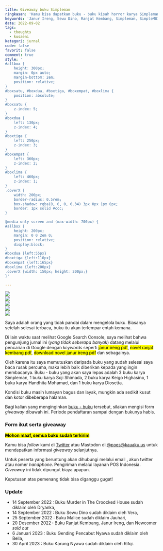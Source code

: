 ```yaml
---
title: Giveaway buku Simpleman
ringkasan: 'Kamu bisa dapatkan buku - buku kisah horror karya Simpleman dengan gratis disini.'
keywords: 'Janur Ireng, Sewu Dino, Ranjat Kembang, Simpleman, SimpleM81378523, Horor, Santet, Trah Pitu, KKN Desa Penari, Kuncoro, Sabdo, Atmojo, pdf, buku, gratis, giveaway'
date: 2022-09-02
tags:
  - thoughts
  - kusaeni
kategori: jurnal
code: false
favorit: false
comment: true
style: '
#allbox {
    height: 300px;
    margin: 0px auto;
    margin-bottom: 2em;
    position: relative;
}
#boxsatu, #boxdua, #boxtiga, #boxempat, #boxlima {
    position: absolute;
}
#boxsatu {
    z-index: 5;
}
#boxdua {
    left: 130px;
    z-index: 4;
}
#boxtiga {
    left: 250px;
    z-index: 3;
}
#boxempat {
    left: 360px;
    z-index: 2;
}
#boxlima {
    left: 460px;
    z-index: 1;
}
.coverX {
    width: 200px;
    border-radius: 0.5rem;
    box-shadow: rgba(0, 0, 0, 0.34) 3px 0px 1px 0px;
    border: 1px solid #ccc;
}

@media only screen and (max-width: 700px) {
#allbox {
    height: 200px;
    margin: 0 0 2em 0;
    position: relative;
    display:block;
}
#boxdua {left:55px}
#boxtiga {left:110px}
#boxempat {left:165px}
#boxlima {left:200px}
.coverX {width: 150px; height: 200px;}
}'

---
```


 <div id="allbox">
        <div id="boxsatu"><img class="coverX" src="https://ik.imagekit.io/hjse9uhdjqd/tr:n-cover/buku/sewuDino_lV8ZEwbP7.jpg" /></div>
        <div id="boxdua"><img class="coverX" src="https://ik.imagekit.io/hjse9uhdjqd/tr:n-cover/buku/janurIreng_aSww35pkIg4.jpg" /></div>
        <div id="boxtiga"><img class="coverX" src="https://ik.imagekit.io/hjse9uhdjqd/tr:n-cover/buku/ranjat-kembang_EQYxzyfUuZx.jpg" /></div>
        <div id="boxempat"><img class="coverX" src="https://ik.imagekit.io/hjse9uhdjqd/tr:n-cover/buku/karungNyawa_5-MZyq9Lp.jpg" /></div>
        <div id="boxlima"><img class="coverX" src="https://ik.imagekit.io/hjse9uhdjqd/tr:n-cover/buku/Gending_Pencabut_Nyawa_1kcaLNm3cS.jpg" /></div>
 </div>

Saya adalah orang yang tidak pandai dalam mengelola buku. Biasanya setelah selesai terbaca, buku itu akan terlempar entah kemana.

Di lain waktu saat melihat Google Search Console, saya melihat bahwa pengunjung jurnal ini (_yang tidak seberapa banyak_) datang melalui pencarian di Google dengan _keywords_ seperti <mark>janur ireng pdf</mark>, <mark>novel ranjat kembang pdf</mark>, <mark>download novel janur ireng pdf</mark> dan sebagainya.

Oleh karena itu saya memutuskan daripada buku yang sudah selesai saya baca rusak percuma, maka lebih baik diberikan kepada yang ingin membacanya. Buku - buku yang akan saya lepas adalah 3 buku karya Simpleman, 1 buku karya Soji Shimada, 2 buku karya Keigo Highasino, 1 buku karya Handhita Mohamad, dan 1 buku karya Diosetta.

Kondisi buku masih lumayan bagus dan layak, mungkin ada sedikit kusut dan kotor dibeberapa halaman.

Bagi kalian yang menginginkan [buku - buku](/baca) tersebut, silakan mengisi form _giveaway_ dibawah ini. Periode pendaftaran sampai dengan bukunya habis.

### Form ikut serta giveaway

<!--
 <div class="formGet">
 <form class="getForm" accept-charset="UTF-8" action="https://getform.io/f/2662bfe2-dc8e-4758-968b-83c72161f407" method="POST" enctype="multipart/form-data" target="_blank">
    <label>Nama: </label>
    <input type="text" name="name" placeholder="Namamu">
    <label>Email: </label>
    <input type="email" name="email" placeholder="Emailmu">
    <label>Twitter atau No Whatsapp (<small>jika ada</small>): </label>
    <p class="sidenote small">Jika kamu memilih untuk menuliskan nomer telepon, jangan khawatir nomer telepon itu akan aman. Tidak akan dipergunakan untuk kegiatan melanggar hukum dan privasi.</p>
    <input type="text" name="twitter" placeholder="@twitter atau 08XXXXXXXX">
    <label>Buku yg diinginkan: </label>
    <p class="sidenote small">Silakan kunjungi <a href="/baca">halaman baca</a> untuk melihat cover bukunya</p>
    <select class="sbuku" name="buku">
        <option value="sold out">Mohon maaf semua buku sudah terkirim</option>
    </select>
    <label>Alasan kenapa kamu yang harus dikirim:</label>
    <textarea name="alasan" rows="6"></textarea>
    <button type="submit">Kirim</button>
 </form>
 </div>
-->

**<mark>Mohon maaf, semua buku sudah terkirim</mark>**

Kamu bisa _follow_ kami di <a href="https://twitter.com/kuspoes">Twitter</a> atau Mastodon di <a href="https://kauaku.us/@poes">@poes@kauaku.us</a> untuk mendapatkan informasi _giveaway_ selanjutnya.

 <p class="sidenote">Untuk peserta yang beruntung akan dihubungi melalui email , akun twitter atau nomer <i>handphone</i>. Pengiriman melalui layanan POS Indonesia. <i>Giveaway</i> ini tidak dipungut biaya apapun.</p>

<p class="sidenote">Keputusan atas pemenang tidak bisa diganggu gugat!</p>

### Update

- 14 September 2022 : Buku Murder in The Croocked House sudah diklaim oleh Dryanka,
- 14 September 2022 : Buku Sewu Dino sudah diklaim oleh Vera,
- 25 September 2022 : Buku Malice sudah diklaim Jauhari,
- 20 Desember 2022 : Buku Ranjat Kembang, Janur Ireng, dan Newcomer <i>sold out</i>
- 6 Januari 2023 : Buku Gending Pencabut Nyawa sudah diklaim oleh Bella,
- 30 April 2023 : Buku Karung Nyawa sudah diklaim oleh Rifqi.

&nbsp;
